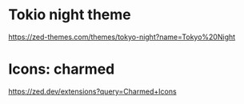
# Tokio night theme
https://zed-themes.com/themes/tokyo-night?name=Tokyo%20Night

# Icons: charmed
https://zed.dev/extensions?query=Charmed+Icons

